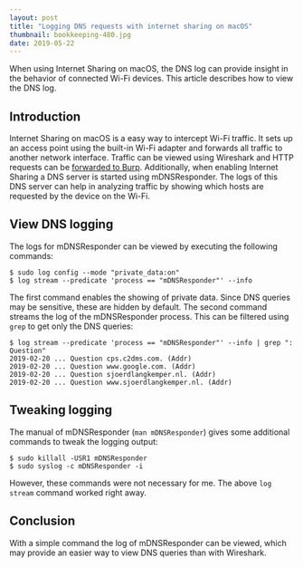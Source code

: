 ```yaml
---
layout: post
title: "Logging DNS requests with internet sharing on macOS"
thumbnail: bookkeeping-480.jpg
date: 2019-05-22
---
```


When using Internet Sharing on macOS, the DNS log can provide insight in the behavior of connected Wi-Fi devices. This article describes how to view the DNS log.

## Introduction

Internet Sharing on macOS is a easy way to intercept Wi-Fi traffic. It sets up an access point using the built-in Wi-Fi adapter and forwards all traffic to another network interface. Traffic can be viewed using Wireshark and HTTP requests can be [forwarded to Burp](/2016/08/04/intercepting-requests-from-a-smartphone/). Additionally, when enabling Internet Sharing a DNS server is started using mDNSResponder. The logs of this DNS server can help in analyzing traffic by showing which hosts are requested by the device on the Wi-Fi.

## View DNS logging

The logs for mDNSResponder can be viewed by executing the following commands:

    $ sudo log config --mode "private_data:on"
    $ log stream --predicate 'process == "mDNSResponder"' --info

The first command enables the showing of private data. Since DNS queries may be sensitive, these are hidden by default. The second command streams the log of the mDNSResponder process. This can be filtered using `grep` to get only the DNS queries:

    $ log stream --predicate 'process == "mDNSResponder"' --info | grep ": Question"
    2019-02-20 ... Question cps.c2dms.com. (Addr)
    2019-02-20 ... Question www.google.com. (Addr)
    2019-02-20 ... Question sjoerdlangkemper.nl. (Addr)
    2019-02-20 ... Question www.sjoerdlangkemper.nl. (Addr)

## Tweaking logging

The manual of mDNSResponder (`man mDNSResponder`) gives some additional commands to tweak the logging output:

    $ sudo killall -USR1 mDNSResponder
    $ sudo syslog -c mDNSResponder -i

However, these commands were not necessary for me. The above `log stream` command worked right away.

## Conclusion

With a simple command the log of mDNSResponder can be viewed, which may provide an easier way to view DNS queries than with Wireshark.
